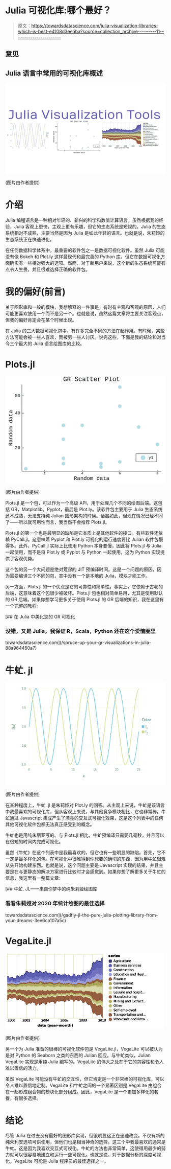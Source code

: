 # Julia 可视化库:哪个最好？

> 原文：<https://towardsdatascience.com/julia-visualization-libraries-which-is-best-e4108d3eeaba?source=collection_archive---------11----------------------->

## 意见

## Julia 语言中常用的可视化库概述

![](img/25178c9675c5d7174715d350f0c36fa7.png)

(图片由作者提供)

# 介绍

Julia 编程语言是一种相对年轻的、新兴的科学和数值计算语言。虽然根据我的经验，Julia 客观上更快，主观上更有乐趣，但它的生态系统是短视的。Julia 的生态系统相对不成熟，主要当然是因为 Julia 是如此年轻的语言。也就是说，朱莉娅的生态系统正在快速进化。

在任何数据科学体系中，最重要的软件包之一是数据可视化软件。虽然 Julia 可能没有像 Bokeh 和 Plot.ly 这样最现代和最完善的 Python 库，但它在数据可视化方面确实有一些相对强大的选项。然而，对于新用户来说，这个新的生态系统可能有点令人生畏，并且很难选择正确的软件包。

# 我的偏好(前言)

关于图形库和一般的模块，我想解释的一件事是，有时有主观和客观的原因，人们可能更喜欢使用一个而不是另一个。也就是说，虽然这篇文章将主要关注客观点，但我的偏好肯定会在某个时候出现。

在 Julia 的三大数据可视化包中，有许多完全不同的方法在起作用。有时候，某些方法可能会被一些人喜欢，而被另一些人讨厌。说完这些，下面是我的结论和对当今三个最大的 Julia 语言绘图库的比较。

# Plots.jl

![](img/57e15e9011dbccd306f6db1176daec69.png)

(图片由作者提供)

Plots.jl 是一个包，可以作为一个高级 API，用于处理几个不同的绘图后端。这包括 GR，Matplotlib。Pyplot，最后是 Plot.ly。该软件包主要用于 Julia 生态系统还不成熟，无法支持纯 Julian 图形架构的时候。话虽如此，但现在情况已经不同了——所以就可用性而言，我当然不会推荐 Plots.jl。

Plots.jl 的第一个也是最明显的缺陷是它本质上是其他软件的接口。有些软件还依赖 PyCall.jl，这意味着 Pyplot 和 Plot.ly 可视化的运行速度要比 Julian 软件包慢得多。此外，PyCall.jl 实际上比使用 Python 本身要慢，因此将 Plots.jl 与 Julia 一起使用，而不是将 Plot.ly 或 Pyplot 与 Python 一起使用，这为 Python 实现提供了客观优势。

这个包的另一个大问题是绝对荒谬的 JIT 预编译时间。这是一个问题的原因，因为需要编译三个不同的包，其中没有一个是本地的 Julia，模块才能工作。

另一方面，Plots.jl 的一个优点是它的可靠性和简单性。事实上，它依赖于古老的后端，这意味着这个包很少被破坏。Plots.jl 包也相对简单易用，尤其是使用默认的 GR 后端。如果你想学习更多关于使用 Plots.jl 的 GR 后端的知识，我在这里有一个完整的教程:

[](/spruce-up-your-gr-visualizations-in-julia-88a964450a7) [## 在 Julia 中美化您的 GR 可视化

### 没错，又是 Julia，我保证 R，Scala，Python 还在这个爱情圈里

towardsdatascience.com](/spruce-up-your-gr-visualizations-in-julia-88a964450a7) 

# 牛虻. jl

![](img/92874e897a5dbaa7ad11e99d4d74a61a.png)

(图片由作者提供)

在某种程度上，牛虻. jl 是朱莉娅对 Plot.ly 的回答。从主观上来说，牛虻是该语言中我最喜欢的可视化库，但从客观上来说，与其他竞争模块相比，它也非常棒。牛虻通过 Javascript 集成产生了漂亮的交互式可视化效果，这是这个列表中的任何其他可视化软件包都无法真正感受到的概念。

牛虻也是用纯朱丽亚写的。与 Plots.jl 相比，牛虻预编译只需要几毫秒，并且可以在很短的时间内完成可视化。

虽然《牛虻》在这个列表中是我最喜欢的，但它也有一些明显的缺陷。首先，它不一定是最多样化的包。在可视化中很难得到你想要的确切的东西，因为用牛虻很难从头开始构建东西。也就是说，这个问题主要是 Javascript 实现的结果，并且主要是在与更静态的解决方案进行比较时才会感觉到。如果你想了解更多关于牛虻的信息，我这里有一整篇文章:

[](/gadfly-jl-the-pure-julia-plotting-library-from-your-dreams-3ee6ca107a5c) [## 牛虻. JL——来自你梦中的纯朱莉娅绘图库

### 看看朱莉娅对 2020 年统计绘图的最佳选择

towardsdatascience.com](/gadfly-jl-the-pure-julia-plotting-library-from-your-dreams-3ee6ca107a5c) 

# VegaLite.jl

![](img/9928fbd7a155a21ae68f8b9eba643404.png)

(图片由作者提供)

另一个为 Julia 准备的很棒的可视化软件包是 VegaLite.jl，VegaLite 可以被认为是对 Python 的 Seaborn 之类的东西的 Julian 回应。与牛虻类似，Julian VegaLite 实现是用纯 Julia 编写的。VegaLite 的伟大之处在于它的包容性和令人难以置信的活力。

虽然 VegaLite 可能没有牛虻的交互性，但它肯定是一个非常棒的可视化库，可以令人难以置信地定制。VegaLite 和牛虻之间的一个显著区别是 VegaLite 由组合在一起形成组合物的模块化部分组成。因此，VegaLite 是一个更加多样化的套餐，有很多选择。

# 结论

尽管 Julia 在过去没有最好的图形库实现，但很明显这正在迅速改变。不仅有新的纯朱利安选项可供使用，但他们也是相当神奇的选择。这三个中我最喜欢的通常是牛虻。这是因为我喜欢交互式可视化。牛虻的方法也非常简单，这使得用最少的努力就可以很容易地建立和运行一些可视化。也就是说，对于数据分析的深度可视化，VegaLite 可能是 Julia 程序员的最佳选择之一。